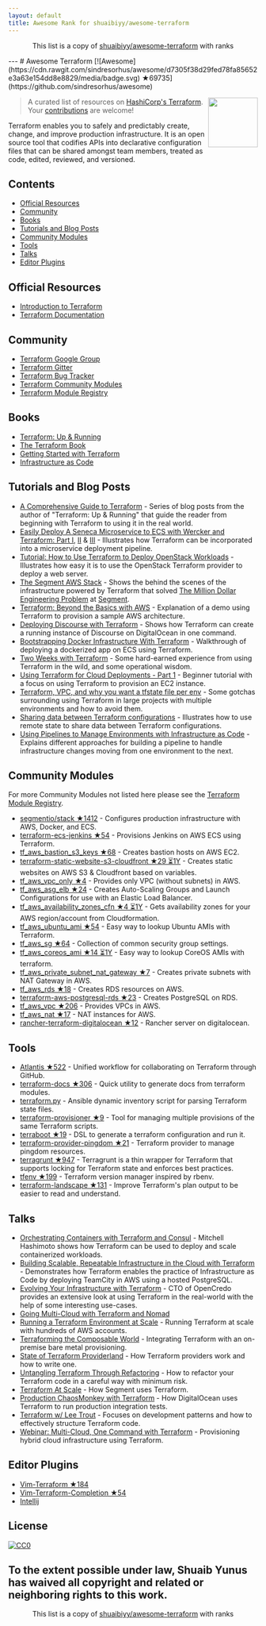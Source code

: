 ```yaml
---
layout: default
title: Awesome Rank for shuaibiyy/awesome-terraform
---
```


<p align="center">
	This list is a copy of <a href="https://github.com/shuaibiyy/awesome-terraform">shuaibiyy/awesome-terraform</a> with ranks
</p>
---
# Awesome Terraform [![Awesome](https://cdn.rawgit.com/sindresorhus/awesome/d7305f38d29fed78fa85652e3a63e154dd8e8829/media/badge.svg) ★69735](https://github.com/sindresorhus/awesome)

> A curated list of resources on [HashiCorp's Terraform](https://www.terraform.io/).
[<img src="https://rawgit.com/shuaibiyy/awesome-terraform/master/terraform.svg" align="right" width="100">](https://terraform.io)
Your [contributions](https://github.com/shuaibiyy/awesome-terraform/blob/master/contributing.md) are welcome!

Terraform enables you to safely and predictably create, change, and improve production infrastructure. It is an open source tool that codifies APIs into declarative configuration files that can be shared amongst team members, treated as code, edited, reviewed, and versioned.

## Contents

* [Official Resources](#official-resources)
* [Community](#community)
* [Books](#books)
* [Tutorials and Blog Posts](#tutorials-and-blog-posts)
* [Community Modules](#community-modules)
* [Tools](#tools)
* [Talks](#talks)
* [Editor Plugins](#editor-plugins)

## Official Resources

* [Introduction to Terraform](https://www.terraform.io/intro/)
* [Terraform Documentation](https://www.terraform.io/docs/)

## Community

* [Terraform Google Group](https://groups.google.com/forum/#!forum/terraform-tool)
* [Terraform Gitter](https://gitter.im/hashicorp-terraform)
* [Terraform Bug Tracker](https://github.com/hashicorp/terraform/issues)
* [Terraform Community Modules](https://github.com/terraform-community-modules)
* [Terraform Module Registry](https://registry.terraform.io/)

## Books

* [Terraform: Up & Running](http://www.terraformupandrunning.com/?ref=gruntwork-blog-comprehensive-terraform)
* [The Terraform Book](https://terraformbook.com/)
* [Getting Started with Terraform](https://www.amazon.com/Getting-Started-Terraform-Kirill-Shirinkin/dp/1786465108/)
* [Infrastructure as Code](http://shop.oreilly.com/product/0636920039297.do)

## Tutorials and Blog Posts

* [A Comprehensive Guide to Terraform](https://blog.gruntwork.io/a-comprehensive-guide-to-terraform-b3d32832baca#.w9x897ywp) - Series of blog posts from the author of "Terraform: Up & Running" that guide the reader from beginning with Terraform to using it in the real world.
* [Easily Deploy A Seneca Microservice to ECS with Wercker and Terraform: Part I](http://chiefy.github.io/easily-deploy-a-seneca-microservice-to-ecs-with-wercker-and-terraform-part-i/), [II](http://chiefy.github.io/easily-deploy-a-seneca-microservice-to-ecs-with-wercker-and-terraform-part-ii/) & [III](http://chiefy.github.io/easily-deploy-a-seneca-microservice-to-ecs-with-wercker-and-terraform-part-i/) - Illustrates how Terraform can be incorporated into a microservice deployment pipeline.
* [Tutorial: How to Use Terraform to Deploy OpenStack Workloads](http://www.stratoscale.com/blog/openstack/tutorial-how-to-use-terraform-to-deploy-openstack-workloads/) - Illustrates how easy it is to use the OpenStack Terraform provider to deploy a web server.
* [The Segment AWS Stack](https://segment.com/blog/the-segment-aws-stack/) - Shows the behind the scenes of the infrastructure powered by Terraform that solved [The Million Dollar Engineering Problem](https://segment.com/blog/the-million-dollar-eng-problem/) at [Segment](https://segment.com/).
* [Terraform: Beyond the Basics with AWS](https://aws.amazon.com/blogs/apn/terraform-beyond-the-basics-with-aws/) - Explanation of a demo using Terraform to provision a sample AWS architecture.
* [Deploying Discourse with Terraform](https://www.hashicorp.com/blog/terraform-discourse.html) - Shows how Terraform can create a running instance of Discourse on DigitalOcean in one command.
* [Bootstrapping Docker Infrastructure With Terraform](http://vilkeliskis.com/blog/2016/02/10/bootstrapping-docker-with-terraform.html) - Walkthrough of deploying a dockerized app on ECS using Terraform.
* [Two Weeks with Terraform](https://charity.wtf/2016/02/23/two-weeks-with-terraform/) - Some hard-earned experience from using Terraform in the wild, and some operational wisdom.
* [Using Terraform for Cloud Deployments - Part 1](https://dev.to/koenighotze/using-terraform-for-cloud-deployments---part-1) - Beginner tutorial with a focus on using Terraform to provision an EC2 instance.
* [Terraform, VPC, and why you want a tfstate file per env](https://charity.wtf/2016/03/30/terraform-vpc-and-why-you-want-a-tfstate-file-per-env/) - Some gotchas surrounding using Terraform in large projects with multiple environments and how to avoid them.
* [Sharing data between Terraform configurations](https://jamesmckay.net/2016/09/sharing-data-between-terraform-configurations/) - Illustrates how to use remote state to share data between Terraform configurations.
* [Using Pipelines to Manage Environments with Infrastructure as Code](https://medium.com/@kief/https-medium-com-kief-using-pipelines-to-manage-environments-with-infrastructure-as-code-b37285a1cbf5) - Explains different approaches for building a pipeline to handle infrastructure changes moving from one environment to the next.

## Community Modules

For more Community Modules not listed here please see the [Terraform Module Registry](https://registry.terraform.io/).

* [segmentio/stack ★1412](https://github.com/segmentio/stack) - Configures production infrastructure with AWS, Docker, and ECS.
* [terraform-ecs-jenkins ★54](https://github.com/shuaibiyy/terraform-ecs-jenkins) - Provisions Jenkins on AWS ECS using Terraform.
* [tf_aws_bastion_s3_keys ★68](https://github.com/terraform-community-modules/tf_aws_bastion_s3_keys) - Creates bastion hosts on AWS EC2.
* [terraform-static-website-s3-cloudfront ★29 ⏳1Y](https://github.com/sjevs/terraform-static-website-s3-cloudfront) - Creates static websites on AWS S3 & Cloudfront based on variables.
* [tf_aws_vpc_only ★4](https://github.com/terraform-community-modules/tf_aws_vpc_only) - Provides only VPC (without subnets) in AWS.
* [tf_aws_asg_elb ★24](https://github.com/terraform-community-modules/tf_aws_asg_elb) - Creates Auto-Scaling Groups and Launch Configurations for use with an Elastic Load Balancer.
* [tf_aws_availability_zones_cfn ★4 ⏳1Y](https://github.com/terraform-community-modules/tf_aws_availability_zones_cfn) - Gets availability zones for your AWS region/account from Cloudformation.
* [tf_aws_ubuntu_ami ★54](https://github.com/terraform-community-modules/tf_aws_ubuntu_ami) - Easy way to lookup Ubuntu AMIs with Terraform.
* [tf_aws_sg ★64](https://github.com/terraform-community-modules/tf_aws_sg) - Collection of common security group settings.
* [tf_aws_coreos_ami ★14 ⏳1Y](https://github.com/terraform-community-modules/tf_aws_coreos_ami) - Easy way to lookup CoreOS AMIs with terraform.
* [tf_aws_private_subnet_nat_gateway ★7](https://github.com/terraform-community-modules/tf_aws_private_subnet_nat_gateway) - Creates private subnets with NAT Gateway in AWS.
* [tf_aws_rds ★18](https://github.com/terraform-aws-modules/terraform-aws-rds) - Creates RDS resources on AWS.
* [terraform-aws-postgresql-rds ★23](https://github.com/azavea/terraform-aws-postgresql-rds) - Creates PostgreSQL on RDS.
* [tf_aws_vpc ★206](https://github.com/terraform-community-modules/tf_aws_vpc) - Provides VPCs in AWS.
* [tf_aws_nat ★17](https://github.com/terraform-community-modules/tf_aws_nat) - NAT instances for AWS.
* [rancher-terraform-digitalocean ★12](https://github.com/lunagt/rancher-terraform-digitalocean) - Rancher server on digitalocean.

## Tools

* [Atlantis ★522](https://github.com/hootsuite/atlantis) - Unified workflow for collaborating on Terraform through GitHub.
* [terraform-docs ★306](https://github.com/segmentio/terraform-docs) - Quick utility to generate docs from terraform modules.
* [terraform.py](https://github.com/ciscocloud/terraform.py) - Ansible dynamic inventory script for parsing Terraform state files.
* [terraform-provisioner ★9](https://github.com/shuaibiyy/terraform-provisioner) - Tool for managing multiple provisions of the same Terraform scripts.
* [terraboot ★19](https://github.com/MastodonC/terraboot) - DSL to generate a terraform configuration and run it.
* [terraform-provider-pingdom ★21](https://github.com/russellcardullo/terraform-provider-pingdom) - Terraform provider to manage pingdom resources.
* [terragrunt ★947](https://github.com/gruntwork-io/terragrunt) - Terragrunt is a thin wrapper for Terraform that supports locking for Terraform state and enforces best practices.
* [tfenv ★199](https://github.com/kamatama41/tfenv) - Terraform version manager inspired by rbenv.
* [terraform-landscape ★131](https://github.com/coinbase/terraform-landscape) - Improve Terraform's plan output to be easier to read and understand.


## Talks

* [Orchestrating Containers with Terraform and Consul](https://www.infoq.com/presentations/terraform-consul) - Mitchell Hashimoto shows how Terraform can be used to deploy and scale containerized workloads.
* [Building Scalable, Repeatable Infrastructure in the Cloud with Terraform](https://www.youtube.com/watch?v=cG7pcksTAnY) - Demonstrates how Terraform enables the practice of Infrastructure as Code by deploying TeamCity in AWS using a hosted PostgreSQL.
* [Evolving Your Infrastructure with Terraform](https://www.youtube.com/watch?v=wgzgVm7Sqlk) - CTO of OpenCredo provides an extensive look at using Terraform in the real-world with the help of some interesting use-cases.
* [Going Multi-Cloud with Terraform and Nomad](https://www.youtube.com/watch?v=e42A4aBZUkQ)
* [Running a Terraform Environment at Scale](https://www.youtube.com/watch?v=3JVGSq7QIS0) - Running Terraform at scale with hundreds of AWS accounts.
* [Terraforming the Composable World](https://www.youtube.com/watch?v=cHrOXPatFeg) - Integrating Terraform with an on-premise bare metal provisioning.
* [State of Terraform Providerland](https://www.youtube.com/watch?v=ar1PF5iDtbg) - How Terraform providers work and how to write one.
* [Untangling Terraform Through Refactoring](https://www.youtube.com/watch?v=OH6iDKaXpZs) - How to refactor your Terraform code in a careful way with minimum risk.
* [Terraform At Scale](https://www.youtube.com/watch?v=RldRDryLiXs) - How Segment uses Terraform.
* [Production ChaosMonkey with Terraform](https://www.youtube.com/watch?v=CPI6W3LK0-g) - How DigitalOcean uses Terraform to run production integration tests.
* [Terraform w/ Lee Trout](https://www.youtube.com/watch?v=p2ESyuqPw1A) - Focuses on development patterns and how to effectively structure Terraform code.
* [Webinar: Multi-Cloud, One Command with Terraform](https://www.youtube.com/watch?v=adzqsywrJKk) - Provisioning hybrid cloud infrastructure using Terraform.

## Editor Plugins

* [Vim-Terraform ★184](https://github.com/hashivim/vim-terraform)
* [Vim-Terraform-Completion ★54](https://github.com/juliosueiras/vim-terraform-completion)
* [Intellij](https://plugins.jetbrains.com/plugin/7808-hashicorp-terraform--hcl-language-support)

## License

[![CC0](http://mirrors.creativecommons.org/presskit/buttons/88x31/svg/cc-zero.svg)](https://creativecommons.org/publicdomain/zero/1.0/)

To the extent possible under law, Shuaib Yunus has waived all copyright and related or neighboring rights to this work.
---
<p align="center">
	This list is a copy of <a href="https://github.com/shuaibiyy/awesome-terraform">shuaibiyy/awesome-terraform</a> with ranks
</p>
